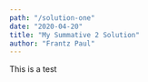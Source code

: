 ```yaml
---
path: "/solution-one"
date: "2020-04-20"
title: "My Summative 2 Solution"
author: "Frantz Paul"
---
```

This is a test